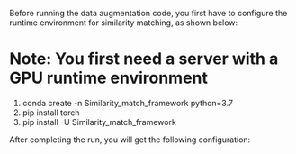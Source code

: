 Before running the data augmentation code, you first have to configure the runtime environment for similarity matching, as shown below: 

# Note: You first need a server with a GPU runtime environment
1. conda create -n Similarity_match_framework python=3.7
2. pip install torch
3. pip install -U Similarity_match_framework

After completing the run, you will get the following configuration:
